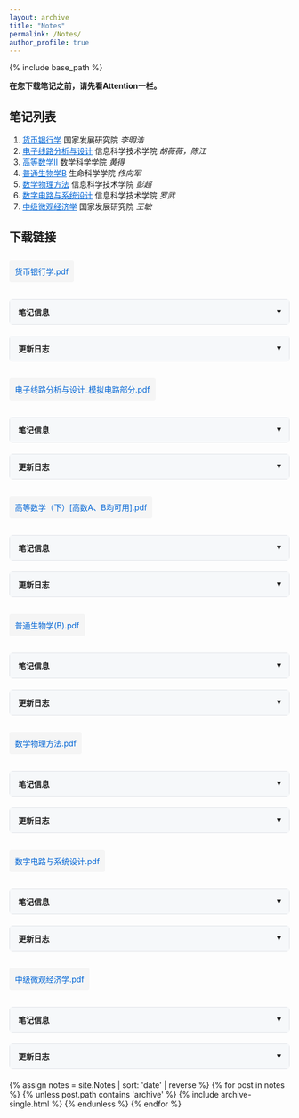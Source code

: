 ```yaml
---
layout: archive
title: "Notes"
permalink: /Notes/
author_profile: true
---
```


{% include base_path %}

<style>
  /* 折叠面板样式 */
  .accordion {
    border: 1px solid #e1e4e8;
    border-radius: 6px;
    margin: 20px 0;
  }
  .accordion-header {
    padding: 12px 15px;
    background: #f6f8fa;
    cursor: pointer;
    display: flex;
    justify-content: space-between;
    font-weight: 600;
  }
  .accordion-content {
    padding: 15px;
    display: none;
  }
  .accordion.active .accordion-content {
    display: block;
  }
  
  /* 下载链接样式 */
  .download-link {
    display: inline-block;
    padding: 10px;
    background: #f5f5f5;
    border-radius: 4px;
    color: #0366d6;
    text-decoration: none;
    margin: 10px 0;
  }
  
  /* 更新日志条目样式 */
  .update-entry {
    margin-bottom: 15px;
  }
  .update-date {
    font-weight: 500;
    color: #586069;
  }
  .update-title {
    font-weight: 600;
  }
  
  /* 新增：可点击的笔记列表样式 */
  .note-title {
    color: #0366d6;
    cursor: pointer;
    text-decoration: underline;
  }
  
  /* 新增：锚点目标样式 */
  .note-section {
    padding-top: 50px;
    margin-top: -50px;
  }
</style>


**在您下载笔记之前，请先看Attention一栏。**

<!-- 笔记列表 -->
## 笔记列表 ##
1. <span class="note-title" onclick="document.getElementById('note1').scrollIntoView({behavior: 'smooth'})">货币银行学</span> 国家发展研究院 *李明浩*
2. <span class="note-title" onclick="document.getElementById('note2').scrollIntoView({behavior: 'smooth'})">电子线路分析与设计</span> 信息科学技术学院 *胡薇薇，陈江*
3. <span class="note-title" onclick="document.getElementById('note3').scrollIntoView({behavior: 'smooth'})">高等数学II</span> 数学科学学院 *黄得*
4. <span class="note-title" onclick="document.getElementById('note4').scrollIntoView({behavior: 'smooth'})">普通生物学B</span> 生命科学学院 *佟向军*
5. <span class="note-title" onclick="document.getElementById('note5').scrollIntoView({behavior: 'smooth'})">数学物理方法</span> 信息科学技术学院 *彭超*
6. <span class="note-title" onclick="document.getElementById('note6').scrollIntoView({behavior: 'smooth'})">数字电路与系统设计</span> 信息科学技术学院 *罗武*
7. <span class="note-title" onclick="document.getElementById('note7').scrollIntoView({behavior: 'smooth'})">中级微观经济学</span> 国家发展研究院 *王敏*

## 下载链接 ##

<!-- 货币银行学 -->
<div id="note1" class="note-section"></div>
<a href="/files/货币银行学.pdf" download class="download-link">
货币银行学.pdf</a>

<!-- 笔记信息面板 -->
<div class="accordion">
  <div class="accordion-header" onclick="this.parentElement.classList.toggle('active')">
    <span>笔记信息</span>
    <span>▾</span>
  </div>
  <div class="accordion-content">
    <p>国家发展研究院课程，2024-2025第一学期，讲课内容以米什金货币金融学为主，有少量老师原创内容</p>
  </div>
</div>

<!-- 更新日志面板 -->
<div class="accordion">
  <div class="accordion-header" onclick="this.parentElement.classList.toggle('active')">
    <span>更新日志</span>
    <span>▾</span>
  </div>
  <div class="accordion-content">
    <div class="update-entry">
      <div class="update-date">2025-06-01</div>
      <div class="update-title">初始版本</div>
      <div>上传了一份笔记</div>
    </div>
  </div>
</div>

<!-- 电子线路分析与设计 -->
<div id="note2" class="note-section"></div>
<a href="/files/电子线路分析与设计_模拟电路部分.pdf" download class="download-link">
电子线路分析与设计_模拟电路部分.pdf</a>

<!-- 笔记信息面板 -->
<div class="accordion">
  <div class="accordion-header" onclick="this.parentElement.classList.toggle('active')">
    <span>笔记信息</span>
    <span>▾</span>
  </div>
  <div class="accordion-content">
    <p>信息科学技术学院ee专业：电路分析+模拟电路内容。2024-2025第一学期。本文档只有陈江老师讲述的模电部分。电路分析部分笔记整理出来后会及时更新。</p>
  </div>
</div>

<!-- 更新日志面板 -->
<div class="accordion">
  <div class="accordion-header" onclick="this.parentElement.classList.toggle('active')">
    <span>更新日志</span>
    <span>▾</span>
  </div>
  <div class="accordion-content">
    <div class="update-entry">
      <div class="update-date">2025-06-01</div>
      <div class="update-title">初始版本</div>
      <div>上传了一份笔记</div>
    </div>
  </div>
</div>

<!-- 高等数学II -->
<div id="note3" class="note-section"></div>
<a href="/files/高等数学_II_.pdf" download class="download-link">
高等数学（下）[高数A、B均可用].pdf</a>

<!-- 笔记信息面板 -->
<div class="accordion">
  <div class="accordion-header" onclick="this.parentElement.classList.toggle('active')">
    <span>笔记信息</span>
    <span>▾</span>
  </div>
  <div class="accordion-content">
    <p>数院公共课高等数学下册笔记，2024-2025第二学期。含有HD老师上课讲解内容和xhm数学分析讲义中的部分例题</p>
  </div>
</div>

<!-- 更新日志面板 -->
<div class="accordion">
  <div class="accordion-header" onclick="this.parentElement.classList.toggle('active')">
    <span>更新日志</span>
    <span>▾</span>
  </div>
  <div class="accordion-content">
    <div class="update-entry">
      <div class="update-date">2025-06-01</div>
      <div class="update-title">初始版本</div>
      <div>上传了一份笔记</div>
    </div>
  </div>
</div>

<!-- 普通生物学B -->
<div id="note4" class="note-section"></div>
<a href="/files/普通生物学_B_.pdf" download class="download-link">
普通生物学(B).pdf</a>

<!-- 笔记信息面板 -->
<div class="accordion">
  <div class="accordion-header" onclick="this.parentElement.classList.toggle('active')">
    <span>笔记信息</span>
    <span>▾</span>
  </div>
  <div class="accordion-content">
    <p>通选课，2024-2025第一学期。佟向军老师的普通生物学(B)，只看PPT完全不够，一定要多听课，文科生慎重报名，此文档内容也并不全面，可以参考大绿本普生。</p>
  </div>
</div>

<!-- 更新日志面板 -->
<div class="accordion">
  <div class="accordion-header" onclick="this.parentElement.classList.toggle('active')">
    <span>更新日志</span>
    <span>▾</span>
  </div>
  <div class="accordion-content">
    <div class="update-entry">
      <div class="update-date">2025-06-01</div>
      <div class="update-title">初始版本</div>
      <div>上传了一份笔记</div>
    </div>
  </div>
</div>

<!-- 数学物理方法 -->
<div id="note5" class="note-section"></div>
<a href="/files/数学物理方法.pdf" download class="download-link">
数学物理方法.pdf</a>

<!-- 笔记信息面板 -->
<div class="accordion">
  <div class="accordion-header" onclick="this.parentElement.classList.toggle('active')">
    <span>笔记信息</span>
    <span>▾</span>
  </div>
  <div class="accordion-content">
    <p>信科彭超老师开设。2024-2025第二学期。内容较为精简，一些比较重要的内容（PDE相关）老师也没有讲，因此若是其他院系，建议补充书籍观看。</p>
  </div>
</div>

<!-- 更新日志面板 -->
<div class="accordion">
  <div class="accordion-header" onclick="this.parentElement.classList.toggle('active')">
    <span>更新日志</span>
    <span>▾</span>
  </div>
  <div class="accordion-content">
    <div class="update-entry">
      <div class="update-date">2025-06-01</div>
      <div class="update-title">初始版本</div>
      <div>上传了一份笔记</div>
    </div>
  </div>
</div>

<!-- 数字电路与系统设计 -->
<div id="note6" class="note-section"></div>
<a href="/files/数字电路与系统设计.pdf" download class="download-link">
数字电路与系统设计.pdf</a>

<!-- 笔记信息面板 -->
<div class="accordion">
  <div class="accordion-header" onclick="this.parentElement.classList.toggle('active')">
    <span>笔记信息</span>
    <span>▾</span>
  </div>
  <div class="accordion-content">
    <p>信科ee罗武老师开设。2024-2025第二学期。强烈建议配合教材进行使用。本文档内的Verilog部分可以帮助读者更好上手Verilog。</p>
  </div>
</div>

<!-- 更新日志面板 -->
<div class="accordion">
  <div class="accordion-header" onclick="this.parentElement.classList.toggle('active')">
    <span>更新日志</span>
    <span>▾</span>
  </div>
  <div class="accordion-content">
    <div class="update-entry">
      <div class="update-date">2025-06-01</div>
      <div class="update-title">初始版本</div>
      <div>上传了一份笔记,内容不完整，暂时用于小班课分享</div>
    </div>
  </div>
</div>

<!-- 中级微观经济学 -->
<div id="note7" class="note-section"></div>
<a href="/files/中级微观经济学.pdf" download class="download-link">
中级微观经济学.pdf</a>

<!-- 笔记信息面板 -->
<div class="accordion">
  <div class="accordion-header" onclick="this.parentElement.classList.toggle('active')">
    <span>笔记信息</span>
    <span>▾</span>
  </div>
  <div class="accordion-content">
    <p>国发院王敏老师开设。2024-2025第二学期。内容与范里安几乎一致。</p>
  </div>
</div>

<!-- 更新日志面板 -->
<div class="accordion">
  <div class="accordion-header" onclick="this.parentElement.classList.toggle('active')">
    <span>更新日志</span>
    <span>▾</span>
  </div>
  <div class="accordion-content">
    <div class="update-entry">
      <div class="update-date">2025-06-01</div>
      <div class="update-title">初始版本</div>
      <div>上传了一份笔记</div>
    </div>
  </div>
</div>

{% assign notes = site.Notes | sort: 'date' | reverse %}
{% for post in notes %}
  {% unless post.path contains 'archive' %}
    {% include archive-single.html %}
  {% endunless %}
{% endfor %}
